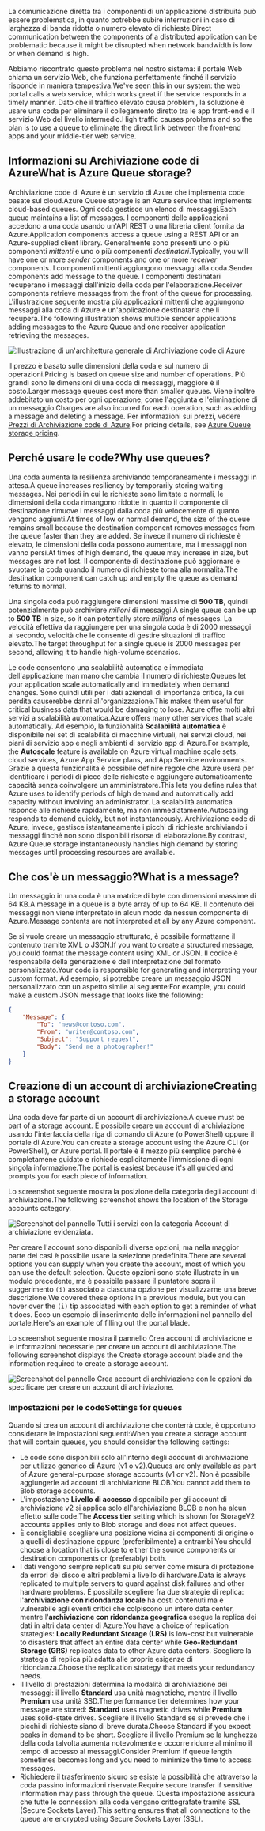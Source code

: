 <span data-ttu-id="19359-101">La comunicazione diretta tra i componenti di un'applicazione distribuita può essere problematica, in quanto potrebbe subire interruzioni in caso di larghezza di banda ridotta o numero elevato di richieste.</span><span class="sxs-lookup"><span data-stu-id="19359-101">Direct communication between the components of a distributed application can be problematic because it might be disrupted when network bandwidth is low or when demand is high.</span></span>

<span data-ttu-id="19359-102">Abbiamo riscontrato questo problema nel nostro sistema: il portale Web chiama un servizio Web, che funziona perfettamente finché il servizio risponde in maniera tempestiva.</span><span class="sxs-lookup"><span data-stu-id="19359-102">We've seen this in our system: the web portal calls a web service, which works great if the service responds in a timely manner.</span></span> <span data-ttu-id="19359-103">Dato che il traffico elevato causa problemi, la soluzione è usare una coda per eliminare il collegamento diretto tra le app front-end e il servizio Web del livello intermedio.</span><span class="sxs-lookup"><span data-stu-id="19359-103">High traffic causes problems and so the plan is to use a queue to eliminate the direct link between the front-end apps and your middle-tier web service.</span></span>

## <a name="what-is-azure-queue-storage"></a><span data-ttu-id="19359-104">Informazioni su Archiviazione code di Azure</span><span class="sxs-lookup"><span data-stu-id="19359-104">What is Azure Queue storage?</span></span>

<span data-ttu-id="19359-105">Archiviazione code di Azure è un servizio di Azure che implementa code basate sul cloud.</span><span class="sxs-lookup"><span data-stu-id="19359-105">Azure Queue storage is an Azure service that implements cloud-based queues.</span></span> <span data-ttu-id="19359-106">Ogni coda gestisce un elenco di messaggi.</span><span class="sxs-lookup"><span data-stu-id="19359-106">Each queue maintains a list of messages.</span></span> <span data-ttu-id="19359-107">I componenti delle applicazioni accedono a una coda usando un'API REST o una libreria client fornita da Azure.</span><span class="sxs-lookup"><span data-stu-id="19359-107">Application components access a queue using a REST API or an Azure-supplied client library.</span></span> <span data-ttu-id="19359-108">Generalmente sono presenti uno o più componenti _mittenti_ e uno o più componenti _destinatari_.</span><span class="sxs-lookup"><span data-stu-id="19359-108">Typically, you will have one or more _sender_ components and one or more _receiver_ components.</span></span> <span data-ttu-id="19359-109">I componenti mittenti aggiungono messaggi alla coda.</span><span class="sxs-lookup"><span data-stu-id="19359-109">Sender components add message to the queue.</span></span> <span data-ttu-id="19359-110">I componenti destinatari recuperano i messaggi dall'inizio della coda per l'elaborazione.</span><span class="sxs-lookup"><span data-stu-id="19359-110">Receiver components retrieve messages from the front of the queue for processing.</span></span> <span data-ttu-id="19359-111">L'illustrazione seguente mostra più applicazioni mittenti che aggiungono messaggi alla coda di Azure e un'applicazione destinataria che li recupera.</span><span class="sxs-lookup"><span data-stu-id="19359-111">The following illustration shows multiple sender applications adding messages to the Azure Queue and one receiver application retrieving the messages.</span></span>

![Illustrazione di un'architettura generale di Archiviazione code di Azure](../media/2-queue-overview.png)

<span data-ttu-id="19359-113">Il prezzo è basato sulle dimensioni della coda e sul numero di operazioni.</span><span class="sxs-lookup"><span data-stu-id="19359-113">Pricing is based on queue size and number of operations.</span></span> <span data-ttu-id="19359-114">Più grandi sono le dimensioni di una coda di messaggi, maggiore è il costo.</span><span class="sxs-lookup"><span data-stu-id="19359-114">Larger message queues cost more than smaller queues.</span></span> <span data-ttu-id="19359-115">Viene inoltre addebitato un costo per ogni operazione, come l'aggiunta e l'eliminazione di un messaggio.</span><span class="sxs-lookup"><span data-stu-id="19359-115">Charges are also incurred for each operation, such as adding a message and deleting a message.</span></span> <span data-ttu-id="19359-116">Per informazioni sui prezzi, vedere [Prezzi di Archiviazione code di Azure](https://azure.microsoft.com/pricing/details/storage/queues/).</span><span class="sxs-lookup"><span data-stu-id="19359-116">For pricing details, see [Azure Queue storage pricing](https://azure.microsoft.com/pricing/details/storage/queues/).</span></span>

## <a name="why-use-queues"></a><span data-ttu-id="19359-117">Perché usare le code?</span><span class="sxs-lookup"><span data-stu-id="19359-117">Why use queues?</span></span>

<span data-ttu-id="19359-118">Una coda aumenta la resilienza archiviando temporaneamente i messaggi in attesa.</span><span class="sxs-lookup"><span data-stu-id="19359-118">A queue increases resiliency by temporarily storing waiting messages.</span></span> <span data-ttu-id="19359-119">Nei periodi in cui le richieste sono limitate o normali, le dimensioni della coda rimangono ridotte in quanto il componente di destinazione rimuove i messaggi dalla coda più velocemente di quanto vengono aggiunti.</span><span class="sxs-lookup"><span data-stu-id="19359-119">At times of low or normal demand, the size of the queue remains small because the destination component removes messages from the queue faster than they are added.</span></span> <span data-ttu-id="19359-120">Se invece il numero di richieste è elevato, le dimensioni della coda possono aumentare, ma i messaggi non vanno persi.</span><span class="sxs-lookup"><span data-stu-id="19359-120">At times of high demand, the queue may increase in size, but messages are not lost.</span></span> <span data-ttu-id="19359-121">Il componente di destinazione può aggiornare e svuotare la coda quando il numero di richieste torna alla normalità.</span><span class="sxs-lookup"><span data-stu-id="19359-121">The destination component can catch up and empty the queue as demand returns to normal.</span></span>

<span data-ttu-id="19359-122">Una singola coda può raggiungere dimensioni massime di **500 TB**, quindi potenzialmente può archiviare _milioni_ di messaggi.</span><span class="sxs-lookup"><span data-stu-id="19359-122">A single queue can be up to **500 TB** in size, so it can potentially store _millions_ of messages.</span></span> <span data-ttu-id="19359-123">La velocità effettiva da raggiungere per una singola coda è di 2000 messaggi al secondo, velocità che le consente di gestire situazioni di traffico elevato.</span><span class="sxs-lookup"><span data-stu-id="19359-123">The target throughput for a single queue is 2000 messages per second, allowing it to handle high-volume scenarios.</span></span>

<span data-ttu-id="19359-124">Le code consentono una scalabilità automatica e immediata dell'applicazione man mano che cambia il numero di richieste.</span><span class="sxs-lookup"><span data-stu-id="19359-124">Queues let your application scale automatically and immediately when demand changes.</span></span> <span data-ttu-id="19359-125">Sono quindi utili per i dati aziendali di importanza critica, la cui perdita causerebbe danni all'organizzazione.</span><span class="sxs-lookup"><span data-stu-id="19359-125">This makes them useful for critical business data that would be damaging to lose.</span></span> <span data-ttu-id="19359-126">Azure offre molti altri servizi a scalabilità automatica.</span><span class="sxs-lookup"><span data-stu-id="19359-126">Azure offers many other services that scale automatically.</span></span> <span data-ttu-id="19359-127">Ad esempio, la funzionalità **Scalabilità automatica** è disponibile nei set di scalabilità di macchine virtuali, nei servizi cloud, nei piani di servizio app e negli ambienti di servizio app di Azure.</span><span class="sxs-lookup"><span data-stu-id="19359-127">For example, the **Autoscale** feature is available on Azure virtual machine scale sets, cloud services, Azure App Service plans, and App Service environments.</span></span> <span data-ttu-id="19359-128">Grazie a questa funzionalità è possibile definire regole che Azure userà per identificare i periodi di picco delle richieste e aggiungere automaticamente capacità senza coinvolgere un amministratore.</span><span class="sxs-lookup"><span data-stu-id="19359-128">This lets you define rules that Azure uses to identify periods of high demand and automatically add capacity without involving an administrator.</span></span> <span data-ttu-id="19359-129">La scalabilità automatica risponde alle richieste rapidamente, ma non immediatamente.</span><span class="sxs-lookup"><span data-stu-id="19359-129">Autoscaling responds to demand quickly, but not instantaneously.</span></span> <span data-ttu-id="19359-130">Archiviazione code di Azure, invece, gestisce istantaneamente i picchi di richieste archiviando i messaggi finché non sono disponibili risorse di elaborazione.</span><span class="sxs-lookup"><span data-stu-id="19359-130">By contrast, Azure Queue storage instantaneously handles high demand by storing messages until processing resources are available.</span></span>

## <a name="what-is-a-message"></a><span data-ttu-id="19359-131">Che cos'è un messaggio?</span><span class="sxs-lookup"><span data-stu-id="19359-131">What is a message?</span></span>

<span data-ttu-id="19359-132">Un messaggio in una coda è una matrice di byte con dimensioni massime di 64 KB.</span><span class="sxs-lookup"><span data-stu-id="19359-132">A message in a queue is a byte array of up to 64 KB.</span></span> <span data-ttu-id="19359-133">Il contenuto dei messaggi non viene interpretato in alcun modo da nessun componente di Azure.</span><span class="sxs-lookup"><span data-stu-id="19359-133">Message contents are not interpreted at all by any Azure component.</span></span>

<span data-ttu-id="19359-134">Se si vuole creare un messaggio strutturato, è possibile formattarne il contenuto tramite XML o JSON.</span><span class="sxs-lookup"><span data-stu-id="19359-134">If you want to create a structured message, you could format the message content using XML or JSON.</span></span> <span data-ttu-id="19359-135">Il codice è responsabile della generazione e dell'interpretazione del formato personalizzato.</span><span class="sxs-lookup"><span data-stu-id="19359-135">Your code is responsible for generating and interpreting your custom format.</span></span> <span data-ttu-id="19359-136">Ad esempio, si potrebbe creare un messaggio JSON personalizzato con un aspetto simile al seguente:</span><span class="sxs-lookup"><span data-stu-id="19359-136">For example, you could make a custom JSON message that looks like the following:</span></span>

```json
{
    "Message": {
        "To": "news@contoso.com",
        "From": "writer@contoso.com",
        "Subject": "Support request",
        "Body": "Send me a photographer!"
    }
}
```

## <a name="creating-a-storage-account"></a><span data-ttu-id="19359-137">Creazione di un account di archiviazione</span><span class="sxs-lookup"><span data-stu-id="19359-137">Creating a storage account</span></span>

<span data-ttu-id="19359-138">Una coda deve far parte di un account di archiviazione.</span><span class="sxs-lookup"><span data-stu-id="19359-138">A queue must be part of a storage account.</span></span> <span data-ttu-id="19359-139">È possibile creare un account di archiviazione usando l'interfaccia della riga di comando di Azure (o PowerShell) oppure il portale di Azure.</span><span class="sxs-lookup"><span data-stu-id="19359-139">You can create a storage account using the Azure CLI (or PowerShell), or Azure portal.</span></span> <span data-ttu-id="19359-140">Il portale è il mezzo più semplice perché è completamene guidato e richiede esplicitamente l'immissione di ogni singola informazione.</span><span class="sxs-lookup"><span data-stu-id="19359-140">The portal is easiest because it's all guided and prompts you for each piece of information.</span></span> 

<span data-ttu-id="19359-141">Lo screenshot seguente mostra la posizione della categoria degli account di archiviazione.</span><span class="sxs-lookup"><span data-stu-id="19359-141">The following screenshot shows the location of the Storage accounts category.</span></span>

![Screenshot del pannello Tutti i servizi con la categoria Account di archiviazione evidenziata.](../media/2-create-storage-account-1.png)

<span data-ttu-id="19359-143">Per creare l'account sono disponibili diverse opzioni, ma nella maggior parte dei casi è possibile usare la selezione predefinita.</span><span class="sxs-lookup"><span data-stu-id="19359-143">There are several options you can supply when you create the account, most of which you can use the default selection.</span></span> <span data-ttu-id="19359-144">Queste opzioni sono state illustrate in un modulo precedente, ma è possibile passare il puntatore sopra il suggerimento `(i)` associato a ciascuna opzione per visualizzarne una breve descrizione.</span><span class="sxs-lookup"><span data-stu-id="19359-144">We covered these options in a previous module, but you can hover over the `(i)` tip associated with each option to get a reminder of what it does.</span></span> <span data-ttu-id="19359-145">Ecco un esempio di inserimento delle informazioni nel pannello del portale.</span><span class="sxs-lookup"><span data-stu-id="19359-145">Here's an example of filling out the portal blade.</span></span>

<span data-ttu-id="19359-146">Lo screenshot seguente mostra il pannello Crea account di archiviazione e le informazioni necessarie per creare un account di archiviazione.</span><span class="sxs-lookup"><span data-stu-id="19359-146">The following screenshot displays the Create storage account blade and the information required to create a storage account.</span></span>

![Screenshot del pannello Crea account di archiviazione con le opzioni da specificare per creare un account di archiviazione.](../media/2-create-storage-account-2.png)

### <a name="settings-for-queues"></a><span data-ttu-id="19359-148">Impostazioni per le code</span><span class="sxs-lookup"><span data-stu-id="19359-148">Settings for queues</span></span>
<span data-ttu-id="19359-149">Quando si crea un account di archiviazione che conterrà code, è opportuno considerare le impostazioni seguenti:</span><span class="sxs-lookup"><span data-stu-id="19359-149">When you create a storage account that will contain queues, you should consider the following settings:</span></span>

- <span data-ttu-id="19359-150">Le code sono disponibili solo all'interno degli account di archiviazione per utilizzo generico di Azure (v1 o v2).</span><span class="sxs-lookup"><span data-stu-id="19359-150">Queues are only available as part of Azure general-purpose storage accounts (v1 or v2).</span></span> <span data-ttu-id="19359-151">Non è possibile aggiungerle ad account di archiviazione BLOB.</span><span class="sxs-lookup"><span data-stu-id="19359-151">You cannot add them to Blob storage accounts.</span></span>
- <span data-ttu-id="19359-152">L'impostazione **Livello di accesso** disponibile per gli account di archiviazione v2 si applica solo all'archiviazione BLOB e non ha alcun effetto sulle code.</span><span class="sxs-lookup"><span data-stu-id="19359-152">The **Access tier** setting which is shown for StorageV2 accounts applies only to Blob storage and does not affect queues.</span></span>
- <span data-ttu-id="19359-153">È consigliabile scegliere una posizione vicina ai componenti di origine o a quelli di destinazione oppure (preferibilmente) a entrambi.</span><span class="sxs-lookup"><span data-stu-id="19359-153">You should choose a location that is close to either the source components or destination components or (preferably) both.</span></span>
- <span data-ttu-id="19359-154">I dati vengono sempre replicati su più server come misura di protezione da errori del disco e altri problemi a livello di hardware.</span><span class="sxs-lookup"><span data-stu-id="19359-154">Data is always replicated to multiple servers to guard against disk failures and other hardware problems.</span></span> <span data-ttu-id="19359-155">È possibile scegliere fra due strategie di replica: l'**archiviazione con ridondanza locale** ha costi contenuti ma è vulnerabile agli eventi critici che colpiscono un intero data center, mentre l'**archiviazione con ridondanza geografica** esegue la replica dei dati in altri data center di Azure.</span><span class="sxs-lookup"><span data-stu-id="19359-155">You have a choice of replication strategies: **Locally Redundant Storage (LRS)** is low-cost but vulnerable to disasters that affect an entire data center while **Geo-Redundant Storage (GRS)** replicates data to other Azure data centers.</span></span> <span data-ttu-id="19359-156">Scegliere la strategia di replica più adatta alle proprie esigenze di ridondanza.</span><span class="sxs-lookup"><span data-stu-id="19359-156">Choose the replication strategy that meets your redundancy needs.</span></span>
- <span data-ttu-id="19359-157">Il livello di prestazioni determina la modalità di archiviazione dei messaggi: il livello **Standard** usa unità magnetiche, mentre il livello **Premium** usa unità SSD.</span><span class="sxs-lookup"><span data-stu-id="19359-157">The performance tier determines how your message are stored: **Standard** uses magnetic drives while **Premium** uses solid-state drives.</span></span> <span data-ttu-id="19359-158">Scegliere il livello Standard se si prevede che i picchi di richieste siano di breve durata.</span><span class="sxs-lookup"><span data-stu-id="19359-158">Choose Standard if you expect peaks in demand to be short.</span></span> <span data-ttu-id="19359-159">Scegliere il livello Premium se la lunghezza della coda talvolta aumenta notevolmente e occorre ridurre al minimo il tempo di accesso ai messaggi.</span><span class="sxs-lookup"><span data-stu-id="19359-159">Consider Premium if queue length sometimes becomes long and you need to minimize the time to access messages.</span></span>
- <span data-ttu-id="19359-160">Richiedere il trasferimento sicuro se esiste la possibilità che attraverso la coda passino informazioni riservate.</span><span class="sxs-lookup"><span data-stu-id="19359-160">Require secure transfer if sensitive information may pass through the queue.</span></span> <span data-ttu-id="19359-161">Questa impostazione assicura che tutte le connessioni alla coda vengano crittografate tramite SSL (Secure Sockets Layer).</span><span class="sxs-lookup"><span data-stu-id="19359-161">This setting ensures that all connections to the queue are encrypted using Secure Sockets Layer (SSL).</span></span>